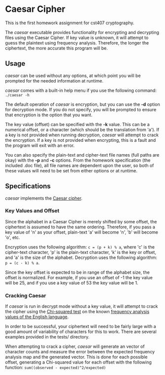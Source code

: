 # Caesar Cipher
This is the first homework assignment for cst407 cryptography.

The *caesar* executable provides functionality for encrypting and decrypting
files using the Caesar Cipher. If key value is unknown, it will attempt to guess
the plaintext using frequency analysis. Therefore, the longer the ciphertext,
the more accurate this program will be.

## Usage
*caesar* can be used without any options, at which point you will be prompted
for the needed information at runtime.

*caesar* comes with a built-in help menu if you use the following command:
`./caesar -h`

The default operation of *caesar* is encryption, but you can use the **-d** option
for decryption mode. If you do not specify, you will be prompted to ensure that
encryption is the option that you want.

The key value (offset) can be specified with the **-k** value. This can be a
numerical offset, or a character (which should be the translation from 'a'). If
a key is not provided when running decryption, *caesar* will attempt to crack
the encryption. If a key is not provided when encrypting, this is a fault and
the program will exit with an error.

You can also specify the plain-text and cipher-text file names (full paths are
okay) with the **-p** and **-c** options. From the homework specification (the
included .doc file), all file names are dependent upon the user, so both of
these values will need to be set from either options or at runtime.

## Specifications
*caesar* implements the [Caesar
cipher](https://en.wikipedia.org/wiki/Caesar_cipher).

### Key Values and Offset
Since the alphabet in a Caesar Cipher is merely shifted by some offset, the
ciphertext is assumed to have the same ordering. Therefore, if you pass a key
value of 'n' as your offset, plain-text 'a' will become 'n', 'b' will become
'o', etc.

Encryption uses the following algorithm: `c = (p + k) % a`, where 'c' is the
cipher-text character, 'p' is the plain-text character, 'k' is the key or
offset, and 'a' is the size of the alphabet. Decryption uses the following
algorithm: `p = (c - k) % a`.

Since the key offset is expected to be in range of the alphabet size, the offset
is normalized. For example, if you use an offset of -1 the key value will be 25,
and if you use a key value of 53 the key value will be 1.

### Cracking Caesar
If *caesar* is run in decrypt mode without a key value, it will attempt to crack
the cipher using the [Chi-squared
test](https://en.wikipedia.org/wiki/Chi-squared_test) on the known [frequency
analysis values of the English
language](https://en.wikipedia.org/wiki/Letter_frequency).

In order to be successful, your ciphertext will need to be fairly large with a
good amount of variability of characters for this to work. There are several
examples provided in the tests/ directory.

When attempting to crack a cipher, *caesar* will generate an vector of character
counts and measure the error between the expected frequency analysis map and the
generated vector. This is done for each possible offset, generating a
Chi-squared value for each offset with the following function:
`sum((observed - expected)^2/expected)`
